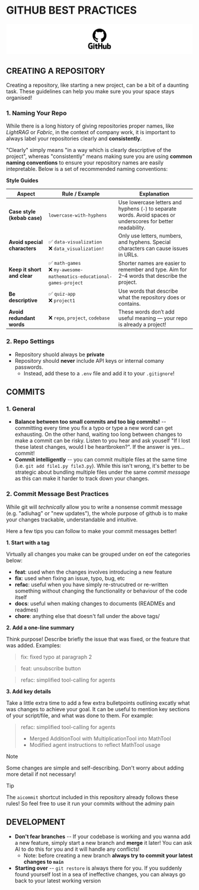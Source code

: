 # GITHUB BEST PRACTICES

![GitHub Banner](./assets/github-banner.png)

## CREATING A REPOSITORY

Creating a repository, like starting a new project, can be a bit of a daunting task. These guidelines can help you make sure you your space stays organised!

### 1. Naming Your Repo

While there is a long history of giving repositories proper names, like _LightRAG_ or _Fabric_, in the context of company work, it is important to always label your repositories clearly and **consistently**.

"Clearly" simply means "in a way which is clearly descriptive of the project", whereas "consistently" means making sure you are using **common naming conventions** to ensure your repository names are easily intepretable. Below is a set of recommended naming conventions:

**Style Guides**

| **Aspect**                                   | **Rule / Example**                                                     | **Explanation**                                                                                                |
| -------------------------------------------- | ---------------------------------------------------------------------- | -------------------------------------------------------------------------------------------------------------- |
| **Case style (kebab case)**                               | `lowercase-with-hyphens`                                               | Use lowercase letters and hyphens (`-`) to separate words. Avoid spaces or underscores for better readability. |
| **Avoid special characters**                 | ✅ `data-visualization`<br>❌ `data_visualization!`                      | Only use letters, numbers, and hyphens. Special characters can cause issues in URLs.                           |
| **Keep it short and clear**                  | ✅ `math-games`<br>❌ `my-awesome-mathematics-educational-games-project` | Shorter names are easier to remember and type. Aim for 2–4 words that describe the project.                    |
| **Be descriptive**                           | ✅ `quiz-app`<br>❌ `project1`                                           | Use words that describe what the repository does or contains.                                                  |
| **Avoid redundant words**                    | ❌ `repo`, `project`, `codebase`                                        | These words don’t add useful meaning — your repo is already a project!                                         |


### 2. Repo Settings

- Repository shuold always be **private**
- Repository should **never** include API keys or internal comany passwords.
    - Instead, add these to a `.env` file and add it to your `.gitignore`!


## COMMITS

### 1. General

- **Balance between too small commits and too big commits!** -- committing every time you fix a typo or type a new word can get exhausting. On the other hand, waiting too long between changes to make a commit can be risky. Listen to you hear and ask youself "If I lost these latest changes, would I be heartbroken?". If the answer is yes... commit!
- **Commit intelligently** -- you can commit multiple files at the same time (i.e. `git add file1.py file3.py`). While this isn't wrong, it's better to be strategic about bundling multiple files under the same _commit message_ as this can make it harder to track down your changes.


### 2. Commit Message Best Practices

While git will _technically_ allow you to write a nonsense commit message (e.g. "adiuhag" or "new updates"), the whole purpose of github is to make your changes trackable, understandable and intuitive.

Here a few tips you can follow to make your commit messages better!

**1. Start with a tag**

Virtually all changes you make can be grouped under on eof the categories below:

- **feat**: used when the changes involves introducing a new feature
- **fix**: used when fixing an issue, typo, bug, etc
- **refac**: useful when you have simply re-strucutred or re-written something without changing the functionality or behaviour of the code itself
- **docs**: useful when making changes to documents (READMEs and readmes)
- **chore**: anything else that doesn't fall under the above tags/


**2. Add a one-line summary**

Think purpose! Describe briefly the issue that was fixed, or the feature that was added. Examples:

> fix: fixed typo at paragraph 2

> feat: unsubscribe button

> refac: simplified tool-calling for agents

**3. Add key details**

Take a little extra time to add a few extra bulletpoints outlining excatly what was changes to achieve your goal. It can be useful to mention key sections of your script/file, and what was done to them. For example:

> refac: simplified tool-calling for agents
> - Merged AdditionTool with MultiplicationTool into MathTool
> - Modified agent instructions to reflect MathTool usage

> [!NOTE]
> Some changes are simple and self-describing. Don't worry about adding more detail if not necessary!


> [!TIP]
> The `aicommit` shortcut included in this repository already follows these rules! So feel free to use it run your commits without the adminy pain


## DEVELOPMENT

- **Don't fear branches** -- If your codebase is working and you wanna add a new feature, simply start a new branch and **merge** it later! You can ask AI to do this for you and it will handle any conflicts!
    - Note: before creating a new branch **always try to commit your latest changes to `main`**
- **Starting over** -- `git restore` is always there for you. If you suddenly found yourself lost in a sea of ineffective changes, you can always go back to your latest working version


